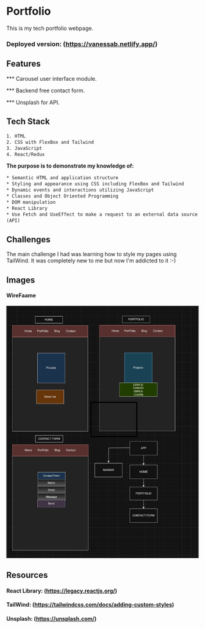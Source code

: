 # Portfolio
This is my tech portfolio webpage.

### Deployed version: (https://vanessab.netlify.app/)

## Features

*** Carousel user interface module.

*** Backend free contact form. 

*** Unsplash for API.

## Tech Stack
    1. HTML
    2. CSS with FlexBox and Tailwind
    3. JavaScript
    4. React/Redux 

**The purpose is to demonstrate my knowledge of:**

    * Semantic HTML and application structure
    * Styling and appearance using CSS including FlexBox and Tailwind
    * Dynamic events and interactions utilizing JavaScript
    * Classes and Object Oriented Programming
    * DOM manipulation
    * React Library
    * Use Fetch and UseEffect to make a request to an external data source (API)
    

## Challenges
The main challenge I had was learning how to style my pages using TailWind. It was completely new to me but now I'm addicted to it :-)


## Images
#### WireFaame
![alt text](./src/images/WireFrame.png "WireFrame")


## Resources
#### React Library: (https://legacy.reactjs.org/)

#### TailWind: (https://tailwindcss.com/docs/adding-custom-styles)

#### Unsplash: (https://unsplash.com/)